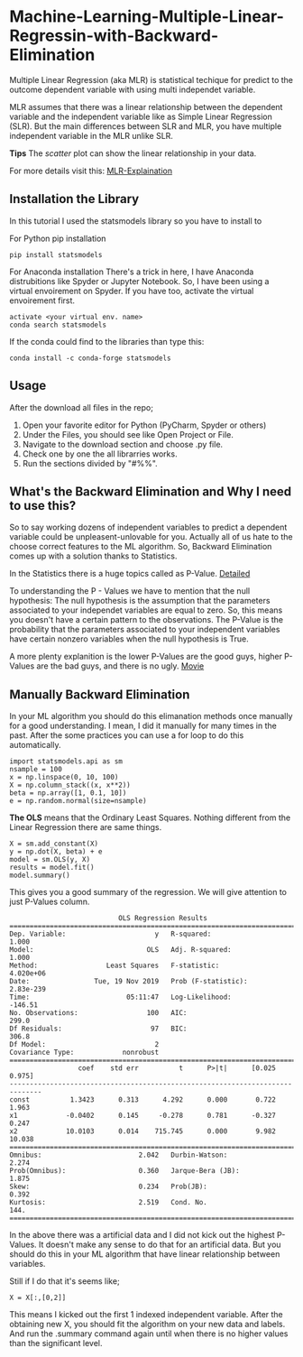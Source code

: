 # Machine-Learning-Multiple-Linear-Regressin-with-Backward-Elimination

Multiple Linear Regression (aka MLR) is statistical techique for predict to the outcome dependent variable with using multi independet variable. 

MLR assumes that there was a linear relationship between the dependent variable and the independent variable like as Simple Linear Regression (SLR). But the main differences between SLR and MLR, you have multiple independent variable in the MLR unlike SLR. 

**Tips** The *scatter* plot can show the linear relationship in your data.

For more details visit this: [MLR-Explaination](https://www.investopedia.com/terms/m/mlr.asp)

## Installation the Library
In this tutorial I used the statsmodels library so you have to install to

For Python pip installation
```
pip install statsmodels
```
For Anaconda installation
There's a trick in here, I have Anaconda distrubitions like Spyder or Jupyter Notebook. So, I have been using a virtual envoirement on Spyder. İf you have too, activate the virtual envoirement first.
```
activate <your virtual env. name>
conda search statsmodels
```
If the conda could find to the libraries than type this:
```
conda install -c conda-forge statsmodels
```
## Usage
After the download all files in the repo;
1. Open your favorite editor for Python (PyCharm, Spyder or others)
2. Under the Files, you should see like Open Project or File.
3. Navigate to the download section and choose .py file.
4. Check one by one the all librarries works.
5. Run the sections divided by "#%%".

## What's the Backward Elimination and Why I need to use this?
So to say working dozens of independent variables to predict a dependent variable could be unpleasent-unlovable for you. Actually all of us hate to the choose correct features to the ML algorithm. So, Backward Elimination comes up with a solution thanks to Statistics.  

In the Statistics there is a huge topics called as P-Value. [Detailed](https://www.youtube.com/watch?v=KS6KEWaoOOE)

To understanding the P - Values we have to mention that the null hypothesis: The null hypothesis is the assumption that the parameters associated to your independet variables are equal to zero. So, this means you doesn't have a certain pattern to the observations. The P-Value is the probability that the parameters associated to your independent variables have certain nonzero variables when the null hypothesis is True.

A more plenty explanition is the lower P-Values are the good guys, higher P-Values are the bad guys, and there is no ugly. [Movie](https://www.imdb.com/title/tt0060196/)

## Manually Backward Elimination
In your ML algorithm you should do this elimanation methods once manually for a good understanding. I mean, I did it manually for many times in the past. After the some practices you can use a for loop to do this automatically.

```
import statsmodels.api as sm
nsample = 100
x = np.linspace(0, 10, 100)
X = np.column_stack((x, x**2))
beta = np.array([1, 0.1, 10])
e = np.random.normal(size=nsample)
```

**The OLS** means that the Ordinary Least Squares. Nothing different from the Linear Regression there are same things.

```
X = sm.add_constant(X)
y = np.dot(X, beta) + e
model = sm.OLS(y, X)
results = model.fit()
model.summary()
```

This gives you a good summary of the regression. We will give attention to just P-Values column. 

```
                           OLS Regression Results
==============================================================================
Dep. Variable:                      y   R-squared:                       1.000
Model:                            OLS   Adj. R-squared:                  1.000
Method:                 Least Squares   F-statistic:                 4.020e+06
Date:                Tue, 19 Nov 2019   Prob (F-statistic):          2.83e-239
Time:                        05:11:47   Log-Likelihood:                -146.51
No. Observations:                 100   AIC:                             299.0
Df Residuals:                      97   BIC:                             306.8
Df Model:                           2
Covariance Type:            nonrobust
==============================================================================
                 coef    std err          t      P>|t|      [0.025      0.975]
------------------------------------------------------------------------------
const          1.3423      0.313      4.292      0.000       0.722       1.963
x1            -0.0402      0.145     -0.278      0.781      -0.327       0.247
x2            10.0103      0.014    715.745      0.000       9.982      10.038
==============================================================================
Omnibus:                        2.042   Durbin-Watson:                   2.274
Prob(Omnibus):                  0.360   Jarque-Bera (JB):                1.875
Skew:                           0.234   Prob(JB):                        0.392
Kurtosis:                       2.519   Cond. No.                         144.
==============================================================================
```

In the above there was a artificial data and I did not kick out the highest P-Values. It doesn't make any sense to do that for an artificial data. But you should do this in your ML algorithm that have linear relationship between variables.

Still if I do that it's seems like;

```
X = X[:,[0,2]]
```
This means I kicked out the first 1 indexed independent variable. After the obtaining new X, you should fit the algorithm on your new data and labels. And run the .summary command again until when there is no higher values than the significant level.
